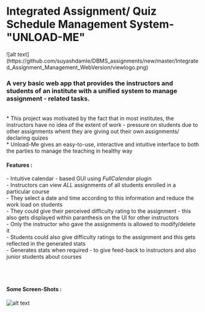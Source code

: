 <h1>Integrated Assignment/ Quiz Schedule Management System- "UNLOAD-ME" </h1>
![alt text](https://github.com/suyashdamle/DBMS_assignments/new/master/Integrated_Assignment_Management_WebVersion/viewlogo.png)
<h3>A very basic web app that provides the instructors and students of an institute with a unified system to manage assignment - related tasks.</h3><br>
* This project was motivated by the fact that in most institutes, the instructors have no idea of the extent of work - pressure on students due to other assignments whent they are giving out their own assignments/ declaring quizes<br>
* Unload-Me gives an easy-to-use, interactive and intuitive interface to both the parties to manage the teaching in healthy way<br>
<h4> Features : </h4>
    - Intuitive calendar - based GUI using <i>FullCalendar</i> plugin<br>
    - Instructors can view <i>ALL</i> assignments of all students enrolled in a particular course<br>
    - They select a date and time according to this information and reduce the work load on students<br>
    - They could give their perceived difficulty rating to the assignment - this also gets displayed within paranthesis on the UI for other instructors<br>
    - Only the instructor who gave the assignments is allowed to modify/delete it<br>
    - Students could also give difficulty ratings to the assignment and this gets reflected in the generated stats<br>
    - Generates stats when required - to give feed-back to instructors and also junior students about courses<br><br>
    

<br><h4> Some Screen-Shots : </h4>
 ![alt text](https://github.com/suyashdamle/DBMS_assignments/new/master/Integrated_Assignment_Management_WebVersion/screenshots)
